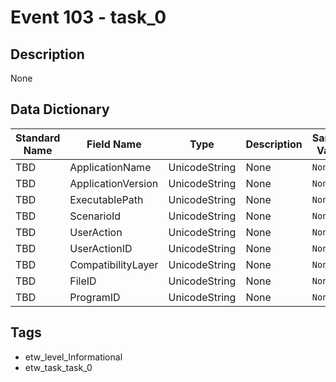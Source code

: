 # Event 103 - task_0

## Description
None

## Data Dictionary
|Standard Name|Field Name|Type|Description|Sample Value|
|---|---|---|---|---|
|TBD|ApplicationName|UnicodeString|None|`None`|
|TBD|ApplicationVersion|UnicodeString|None|`None`|
|TBD|ExecutablePath|UnicodeString|None|`None`|
|TBD|ScenarioId|UnicodeString|None|`None`|
|TBD|UserAction|UnicodeString|None|`None`|
|TBD|UserActionID|UnicodeString|None|`None`|
|TBD|CompatibilityLayer|UnicodeString|None|`None`|
|TBD|FileID|UnicodeString|None|`None`|
|TBD|ProgramID|UnicodeString|None|`None`|

## Tags
* etw_level_Informational
* etw_task_task_0